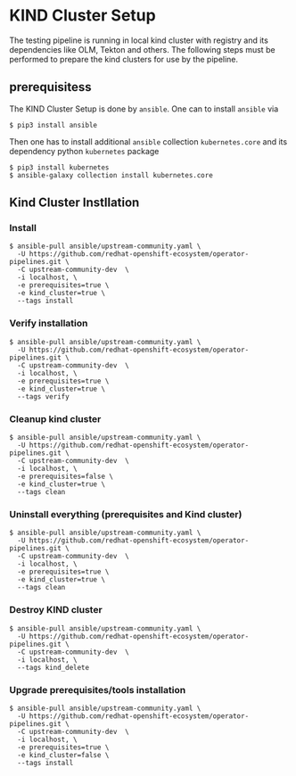 # KIND Cluster Setup

The testing pipeline is running in local kind cluster with registry and its dependencies like OLM, Tekton and others. The following steps must be performed
to prepare the kind clusters for use by the pipeline. 

## prerequisitess
The KIND Cluster Setup is done by `ansible`. One can to install `ansible` via 
```
$ pip3 install ansible
```
Then one has to install additional `ansible` collection `kubernetes.core` and its dependency python `kubernetes` package
```
$ pip3 install kubernetes
$ ansible-galaxy collection install kubernetes.core
```

## Kind Cluster Instllation

### Install
```
$ ansible-pull ansible/upstream-community.yaml \
  -U https://github.com/redhat-openshift-ecosystem/operator-pipelines.git \
  -C upstream-community-dev  \
  -i localhost, \
  -e prerequisites=true \ 
  -e kind_cluster=true \
  --tags install
```

### Verify installation
```
$ ansible-pull ansible/upstream-community.yaml \
  -U https://github.com/redhat-openshift-ecosystem/operator-pipelines.git \
  -C upstream-community-dev  \
  -i localhost, \
  -e prerequisites=true \ 
  -e kind_cluster=true \
  --tags verify 
```

### Cleanup kind cluster

```
$ ansible-pull ansible/upstream-community.yaml \
  -U https://github.com/redhat-openshift-ecosystem/operator-pipelines.git \
  -C upstream-community-dev  \
  -i localhost, \
  -e prerequisites=false \
  -e kind_cluster=true \
  --tags clean 
```

### Uninstall everything (prerequisites and Kind cluster)
```
$ ansible-pull ansible/upstream-community.yaml \
  -U https://github.com/redhat-openshift-ecosystem/operator-pipelines.git \
  -C upstream-community-dev  \
  -i localhost, \
  -e prerequisites=true \
  -e kind_cluster=true \
  --tags clean 
```

### Destroy KIND cluster

```
$ ansible-pull ansible/upstream-community.yaml \
  -U https://github.com/redhat-openshift-ecosystem/operator-pipelines.git \
  -C upstream-community-dev  \
  -i localhost, \
  --tags kind_delete
```

### Upgrade prerequisites/tools installation
```
$ ansible-pull ansible/upstream-community.yaml \
  -U https://github.com/redhat-openshift-ecosystem/operator-pipelines.git \
  -C upstream-community-dev  \
  -i localhost, \
  -e prerequisites=true \ 
  -e kind_cluster=false \
  --tags install
```

